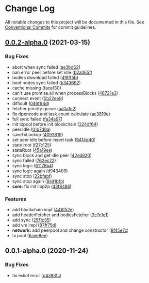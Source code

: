 # Change Log

All notable changes to this project will be documented in this file.
See [Conventional Commits](https://conventionalcommits.org) for commit guidelines.

## [0.0.2-alpha.0](https://iz11ro8cf9xz/node/gxchain2/compare/v0.0.1-alpha.0...v0.0.2-alpha.0) (2021-03-15)


### Bug Fixes

* abort when sync failed ([ae3bd62](https://iz11ro8cf9xz/node/gxchain2/commits/ae3bd62cefad191d0f0077c5374568d0eb923631))
* ban error peer before set idle ([b2a065f](https://iz11ro8cf9xz/node/gxchain2/commits/b2a065f949e1fe8d16689abde37bb3e17fc3aa82))
* bodies download failed ([4f8ff5b](https://iz11ro8cf9xz/node/gxchain2/commits/4f8ff5ba62f526c19c10e15886d00adba39116a1))
* boot nodes sync failed ([b343692](https://iz11ro8cf9xz/node/gxchain2/commits/b34369230ea6d8ab0928053da11cfeeab9ee4cba))
* cache missing ([facaf30](https://iz11ro8cf9xz/node/gxchain2/commits/facaf30e4094856ecd171a301638fc465e1451fd))
* can't use promise.all when processBlocks ([48721e3](https://iz11ro8cf9xz/node/gxchain2/commits/48721e300792dcbdd03ed01d546b0166110463fa))
* connect event ([0b22ee8](https://iz11ro8cf9xz/node/gxchain2/commits/0b22ee8e05da849e9d7f5a7f2e5733b2124f5918))
* difficult ([046f94d](https://iz11ro8cf9xz/node/gxchain2/commits/046f94da52dee1e5048df8e86612f64f96686de8))
* fetcher priority queue ([aa0a1e2](https://iz11ro8cf9xz/node/gxchain2/commits/aa0a1e2a4a7701017b362ecdd95f17e94f1d3e97))
* fix rlpencode and task.count calculate ([ac3819e](https://iz11ro8cf9xz/node/gxchain2/commits/ac3819e0804864e441f02c4343a59f1301d222dd))
* full sync failed ([fa34a97](https://iz11ro8cf9xz/node/gxchain2/commits/fa34a97747f70cf3189c73e482143aa09eea3902))
* init txpool before init blockchain ([324df64](https://iz11ro8cf9xz/node/gxchain2/commits/324df64ebf047d0c1d3e0e921cf5903351164f5a))
* peer.idle ([01b7d0a](https://iz11ro8cf9xz/node/gxchain2/commits/01b7d0a1d8f6f2db955ab032954b97aeb87a0212))
* saveTxLookup ([4093819](https://iz11ro8cf9xz/node/gxchain2/commits/4093819a8c73e0376e93d153609300a9420571c2))
* set peer idle before insert task ([9414d40](https://iz11ro8cf9xz/node/gxchain2/commits/9414d40fa5af8ea958b18aa55c2f62de9359fb92))
* state root ([f27e125](https://iz11ro8cf9xz/node/gxchain2/commits/f27e125085a16047d13eda0649bb50d7937a91f5))
* stateRoot ([45a19ee](https://iz11ro8cf9xz/node/gxchain2/commits/45a19ee66a4b4556ecd6f94d1e0561bacfa5ca57))
* sync block and get idle peer ([42ed820](https://iz11ro8cf9xz/node/gxchain2/commits/42ed8200b2c772a51d0d189ecbc2e4d226304f16))
* sync failed ([762ec22](https://iz11ro8cf9xz/node/gxchain2/commits/762ec223852c497ece7dc40f268dca72bb343bea))
* sync logic ([61178b4](https://iz11ro8cf9xz/node/gxchain2/commits/61178b4561039d13eded24dbe266982b8a30a134))
* sync logic again ([d943409](https://iz11ro8cf9xz/node/gxchain2/commits/d943409305f67510b30a17c0b80a0e6b2255f29b))
* sync stop ([22bfabf](https://iz11ro8cf9xz/node/gxchain2/commits/22bfabff8f64b8633616ff7781ae19be824b1b14))
* sync stop again ([9a91b1b](https://iz11ro8cf9xz/node/gxchain2/commits/9a91b1bcf9f2250fdabe81e308321aca1f7727c9))
* **core:** fix init libp2p ([d3f8488](https://iz11ro8cf9xz/node/gxchain2/commits/d3f8488cd3b30ec7f6cddd15a2445fc3e7ca88b3))


### Features

* add blockchain impl ([446f52e](https://iz11ro8cf9xz/node/gxchain2/commits/446f52e20a48050a6af3c0db8ea0c8cb35ed2aca))
* add headerFetcher and bodiesFetcher ([3c7e1e1](https://iz11ro8cf9xz/node/gxchain2/commits/3c7e1e1d20c0e2d93884294145137a61e2e3d0e7))
* add sync ([25f1c55](https://iz11ro8cf9xz/node/gxchain2/commits/25f1c55582e269afff6b54989e452918dde2399d))
* add vm impl ([87ff75d](https://iz11ro8cf9xz/node/gxchain2/commits/87ff75dddf0c8afa7afb5ea7d6bc22b6af707c78))
* **network:** add peerpool and change constructor ([8f45e7c](https://iz11ro8cf9xz/node/gxchain2/commits/8f45e7cb8c79189919df3b8bb66753b85d51df2b))
* tx pool ([6aee8ee](https://iz11ro8cf9xz/node/gxchain2/commits/6aee8eecfbf396ce3bb220582e980d606fbf03b2))





## 0.0.1-alpha.0 (2020-11-24)


### Bug Fixes

* fix eslint error ([d4383fc](https://iz11ro8cf9xz/node/gxchain2/commits/d4383fc6e9bc65e81d152e57c172385e212fddf0))
